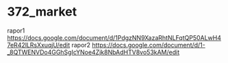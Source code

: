 # 372_market
rapor1
https://docs.google.com/document/d/1PdgzNN9XazaRhtNLFqtQP50ALwH47eR42lLRsXxuqjU/edit
rapor2
https://docs.google.com/document/d/1-_8QTWENVDo4GGhSgIcYNoe4Zjk8NbAdHTV8vo53kAM/edit

